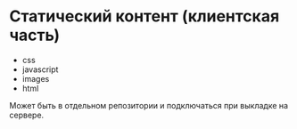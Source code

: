 # Статический контент (клиентская часть)

- css
- javascript
- images
- html

Может быть в отдельном репозитории и подключаться при выкладке на сервере.
